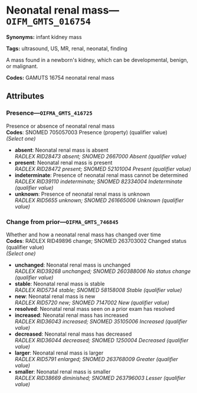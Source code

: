 # Neonatal renal mass—`OIFM_GMTS_016754`

**Synonyms:** infant kidney mass

**Tags:** ultrasound, US, MR, renal, neonatal, finding

A mass found in a newborn's kidney, which can be developmental, benign, or malignant.

**Codes:** GAMUTS 16754 neonatal renal mass

## Attributes

### Presence—`OIFMA_GMTS_416725`

Presence or absence of neonatal renal mass  
**Codes**: SNOMED 705057003 Presence (property) (qualifier value)  
*(Select one)*

- **absent**: Neonatal renal mass is absent  
_RADLEX RID28473 absent; SNOMED 2667000 Absent (qualifier value)_
- **present**: Neonatal renal mass is present  
_RADLEX RID28472 present; SNOMED 52101004 Present (qualifier value)_
- **indeterminate**: Presence of neonatal renal mass cannot be determined  
_RADLEX RID39110 indeterminate; SNOMED 82334004 Indeterminate (qualifier value)_
- **unknown**: Presence of neonatal renal mass is unknown  
_RADLEX RID5655 unknown; SNOMED 261665006 Unknown (qualifier value)_

### Change from prior—`OIFMA_GMTS_746845`

Whether and how a neonatal renal mass has changed over time  
**Codes**: RADLEX RID49896 change; SNOMED 263703002 Changed status (qualifier value)  
*(Select one)*

- **unchanged**: Neonatal renal mass is unchanged  
_RADLEX RID39268 unchanged; SNOMED 260388006 No status change (qualifier value)_
- **stable**: Neonatal renal mass is stable  
_RADLEX RID5734 stable; SNOMED 58158008 Stable (qualifier value)_
- **new**: Neonatal renal mass is new  
_RADLEX RID5720 new; SNOMED 7147002 New (qualifier value)_
- **resolved**: Neonatal renal mass seen on a prior exam has resolved  
- **increased**: Neonatal renal mass has increased  
_RADLEX RID36043 increased; SNOMED 35105006 Increased (qualifier value)_
- **decreased**: Neonatal renal mass has decreased  
_RADLEX RID36044 decreased; SNOMED 1250004 Decreased (qualifier value)_
- **larger**: Neonatal renal mass is larger  
_RADLEX RID5791 enlarged; SNOMED 263768009 Greater (qualifier value)_
- **smaller**: Neonatal renal mass is smaller  
_RADLEX RID38669 diminished; SNOMED 263796003 Lesser (qualifier value)_